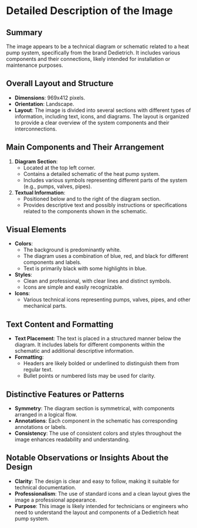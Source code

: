 # Detailed Description of the Image

## Summary
The image appears to be a technical diagram or schematic related to a heat pump system, specifically from the brand Dedietrich. It includes various components and their connections, likely intended for installation or maintenance purposes.

## Overall Layout and Structure
- **Dimensions**: 969x412 pixels.
- **Orientation**: Landscape.
- **Layout**: The image is divided into several sections with different types of information, including text, icons, and diagrams. The layout is organized to provide a clear overview of the system components and their interconnections.

## Main Components and Their Arrangement
1. **Diagram Section**:
   - Located at the top left corner.
   - Contains a detailed schematic of the heat pump system.
   - Includes various symbols representing different parts of the system (e.g., pumps, valves, pipes).
2. **Textual Information**:
   - Positioned below and to the right of the diagram section.
   - Provides descriptive text and possibly instructions or specifications related to the components shown in the schematic.

## Visual Elements
- **Colors**:
  - The background is predominantly white.
  - The diagram uses a combination of blue, red, and black for different components and labels.
  - Text is primarily black with some highlights in blue.
- **Styles**:
  - Clean and professional, with clear lines and distinct symbols.
  - Icons are simple and easily recognizable.
- **Icons**:
  - Various technical icons representing pumps, valves, pipes, and other mechanical parts.

## Text Content and Formatting
- **Text Placement**: The text is placed in a structured manner below the diagram. It includes labels for different components within the schematic and additional descriptive information.
- **Formatting**:
  - Headers are likely bolded or underlined to distinguish them from regular text.
  - Bullet points or numbered lists may be used for clarity.

## Distinctive Features or Patterns
- **Symmetry**: The diagram section is symmetrical, with components arranged in a logical flow.
- **Annotations**: Each component in the schematic has corresponding annotations or labels.
- **Consistency**: The use of consistent colors and styles throughout the image enhances readability and understanding.

## Notable Observations or Insights About the Design
- **Clarity**: The design is clear and easy to follow, making it suitable for technical documentation.
- **Professionalism**: The use of standard icons and a clean layout gives the image a professional appearance.
- **Purpose**: This image is likely intended for technicians or engineers who need to understand the layout and components of a Dedietrich heat pump system.